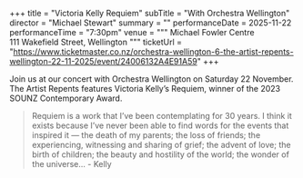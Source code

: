 +++
title = "Victoria Kelly Requiem"
subTitle = "With Orchestra Wellington"
director = "Michael Stewart"
summary = ""
performanceDate = 2025-11-22
performanceTime = "7:30pm"
venue = """
Michael Fowler Centre  
111 Wakefield Street, Wellington
"""
ticketUrl = "https://www.ticketmaster.co.nz/orchestra-wellington-6-the-artist-repents-wellington-22-11-2025/event/24006132A4E91A59"
+++


Join us at our concert with Orchestra Wellington on Saturday 22 November. 
The Artist Repents features Victoria Kelly’s Requiem, winner of the
2023 SOUNZ Contemporary Award. 

> Requiem is a work that I’ve been contemplating for 30 years. I think it exists because I’ve never been able to find words for the events that inspired it — the death of my parents; the loss of friends; the experiencing, witnessing and sharing of grief; the advent of love; the birth of children; the beauty and hostility of the world; the wonder of the universe… - Kelly
